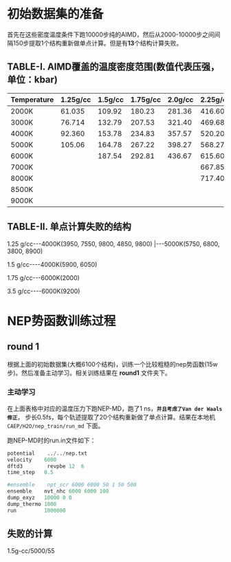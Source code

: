 # 初始数据集的准备
首先在这些密度温度条件下跑10000步纯的AIMD，然后从2000-10000步之间间隔150步提取1个结构重新做单点计算。但是有**13**个结构计算失败。
## TABLE-I. AIMD覆盖的温度密度范围(数值代表压强，单位：kbar)
| Temperature | 1.25g/cc | 1.5g/cc | 1.75g/cc | 2.0g/cc | 2.25g/cc | 2.5g/cc | 2.75g/cc | 3.0g/cc | 3.25g/cc | 3.5g/cc |
|-------------|----------|---------|----------|---------|----------|---------|----------|---------|----------|---------|
| 2000K       |   61.035 |   109.92|   180.23 |   281.36|   416.60 |   560.18|          |         |          |         |
| 3000K       |   76.714 |   132.79|   207.53 |   321.40|   469.68 |   662.60|   906.74 |         |          |         |
| 4000K       |   92.360 |   153.78|   234.83 |   357.57|   520.20 |   722.79|   975.74 |   1271.3|          |         |
| 5000K       |   105.06 |   164.78|   267.22 |   398.27|   568.27 |   789.07|   1048.66|  1359.84|   1728.41|  2143.18|
| 6000K       |          |   187.54|   292.81 |   436.67|   615.60 |   848.06|   1123.32|   1444.3|   1821.08|  2246.61|
| 7000K       |          |         |          |         |   667.85 |   911.56|   1191.21|  1531.02|   1915.95|  2348.56|
| 8000K       |          |         |          |         |   717.40 |   965.52|   1271.13|  1611.39|   2018.13|  2461.95|
| 8500K       |          |         |          |         |          |         |          |         |   2057.19|  2517.60|
| 9000K       |          |         |          |         |          |         |          |         |   2103.59|  2565.35|

## TABLE-II. 单点计算失败的结构
1.25 g/cc---4000K(3950, 7550, 9800, 4850, 9800)
        |---5000K(5750, 6800, 3800, 8900)

1.5 g/cc----4000K(5900, 6050)

1.75 g/cc---6000K(2000)

3.5 g/cc----6000K(9200)

# NEP势函数训练过程
## round 1
根据上面的初始数据集(大概6100个结构)，训练一个比较粗糙的nep势函数(15w步)。然后准备主动学习。相关训练结果在 **round1** 文件夹下。

### 主动学习
在上面表格中对应的温度压力下跑NEP-MD，跑了1 ns，**`并且考虑了Van der Waals修正`**， 步长0.5fs，每个轨迹提取了20个结构重新做了单点计算。结果在本地机 `CAEP/H2O/nep_train/run_md` 下面。

跑NEP-MD时的run.in文件如下：
```python
potential    ../../nep.txt
velocity    6000
dftd3        revpbe 12  6
time_step   0.5

#ensemble    npt_scr 6000 6000 50 1 50 500
ensemble    nvt_nhc 6000 6000 100
dump_exyz   10000 0 0
dump_thermo 1000
run         1000000
```
## 失败的计算
1.5g-cc/5000/55